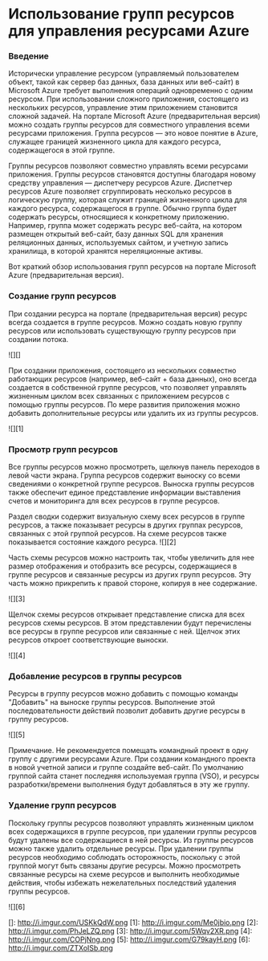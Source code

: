 <properties urlDisplayName="" pageTitle="Using Resource groups to manage your Azure resources" metaKeywords="" description="" metaCanonical="" services="" documentationCenter="" title="Using Resource groups to manage your Azure resources" authors="Nafisa Bhojawala"  solutions="" writer="" manager="" editor=""  />

<tags ms.service="multiple" ms.workload="multiple" ms.tgt_pltfrm="ibiza" ms.devlang="na" ms.topic="article" ms.date="01/01/1900" ms.author="Nafisa Bhojawala"></tags>

# Использование групп ресурсов для управления ресурсами Azure

### Введение

Исторически управление ресурсом (управляемый пользователем объект, такой как сервер баз данных, база данных или веб-сайт) в Microsoft Azure требует выполнения операций одновременно с одним ресурсом. При использовании сложного приложения, состоящего из нескольких ресурсов, управление этим приложением становится сложной задачей. На портале Microsoft Azure (предварительная версия) можно создать группы ресурсов для совместного управления всеми ресурсами приложения. Группа ресурсов — это новое понятие в Azure, служащее границей жизненного цикла для каждого ресурса, содержащегося в этой группе.

Группы ресурсов позволяют совместно управлять всеми ресурсами приложения. Группы ресурсов становятся доступны благодаря новому средству управления — диспетчеру ресурсов Azure. Диспетчер ресурсов Azure позволяет сгруппировать несколько ресурсов в логическую группу, которая служит границей жизненного цикла для каждого ресурса, содержащегося в группе. Обычно группа будет содержать ресурсы, относящиеся к конкретному приложению. Например, группа может содержать ресурс веб-сайта, на котором размещен открытый веб-сайт, базу данных SQL для хранения реляционных данных, используемых сайтом, и учетную запись хранилища, в которой хранятся нереляционные активы.

Вот краткий обзор использования групп ресурсов на портале Microsoft Azure (предварительная версия).

### Создание групп ресурсов

При создании ресурса на портале (предварительная версия) ресурс всегда создается в группе ресурсов. Можно создать новую группу ресурсов или использовать существующую группу ресурсов при создании потока.

![][]

При создании приложения, состоящего из нескольких совместно работающих ресурсов (например, веб-сайт + база данных), оно всегда создается в собственной группе ресурсов, что позволяет управлять жизненным циклом всех связанных с приложением ресурсов с помощью группы ресурсов. По мере развития приложения можно добавить дополнительные ресурсы или удалить их из группы ресурсов.

![][1]

### Просмотр групп ресурсов

Все группы ресурсов можно просмотреть, щелкнув панель переходов в левой части экрана. Группа ресурсов содержит выноску со всеми сведениями о конкретной группе ресурсов. Выноска группы ресурсов также обеспечит единое представление информации выставления счетов и мониторинга для всех ресурсов в группе ресурсов.

Раздел сводки содержит визуальную схему всех ресурсов в группе ресурсов, а также показывает ресурсы в других группах ресурсов, связанных с этой группой ресурсов. На схеме ресурсов также показывается состояние каждого ресурса.
![][2]

Часть схемы ресурсов можно настроить так, чтобы увеличить для нее размер отображения и отобразить все ресурсы, содержащиеся в группе ресурсов и связанные ресурсы из других групп ресурсов. Эту часть можно прикрепить к правой стороне, копируя в нее содержание.

![][3]

Щелчок схемы ресурсов открывает представление списка для всех ресурсов схемы ресурсов. В этом представлении будут перечислены все ресурсы в группе ресурсов или связанные с ней. Щелчок этих ресурсов откроет соответствующие выноски.

![][4]

### Добавление ресурсов в группы ресурсов

Ресурсы в группу ресурсов можно добавить с помощью команды "Добавить" на выноске группы ресурсов. Выполнение этой последовательности действий позволит добавить другие ресурсы в группу ресурсов.

![][5]

Примечание. Не рекомендуется помещать командный проект в одну группу с другими ресурсами Azure. При создании командного проекта в новой учетной записи и группе создайте веб-сайт. По умолчанию группой сайта станет последняя используемая группа (VSO), и ресурсы разработки/времени выполнения будут добавляться в эту же группу.

### Удаление групп ресурсов

Поскольку группы ресурсов позволяют управлять жизненным циклом всех содержащихся в группе ресурсов, при удалении группы ресурсов будут удалены все содержащиеся в ней ресурсы. Из группы ресурсов можно также удалить отдельные ресурсы. При удалении группы ресурсов необходимо соблюдать осторожность, поскольку с этой группой могут быть связаны другие ресурсы. Можно просмотреть связанные ресурсы на схеме ресурсов и выполнить необходимые действия, чтобы избежать нежелательных последствий удаления группы ресурсов.

![][6]

  []: http://i.imgur.com/USKkQdW.png
  [1]: http://i.imgur.com/Me0jbio.png
  [2]: http://i.imgur.com/PhJeLZQ.png
  [3]: http://i.imgur.com/5Wqv2XR.png
  [4]: http://i.imgur.com/COPjNng.png
  [5]: http://i.imgur.com/G79kayH.png
  [6]: http://i.imgur.com/ZTXoISb.png
